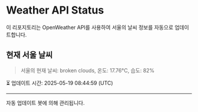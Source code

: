 
# Weather API Status

이 리포지토리는 OpenWeather API를 사용하여 서울의 날씨 정보를 자동으로 업데이트합니다.

## 현재 서울 날씨
> 서울의 현재 날씨: broken clouds, 온도: 17.76°C, 습도: 82%

⏳ 업데이트 시간: 2025-05-19 08:44:59 (UTC)

---
자동 업데이트 봇에 의해 관리됩니다.
